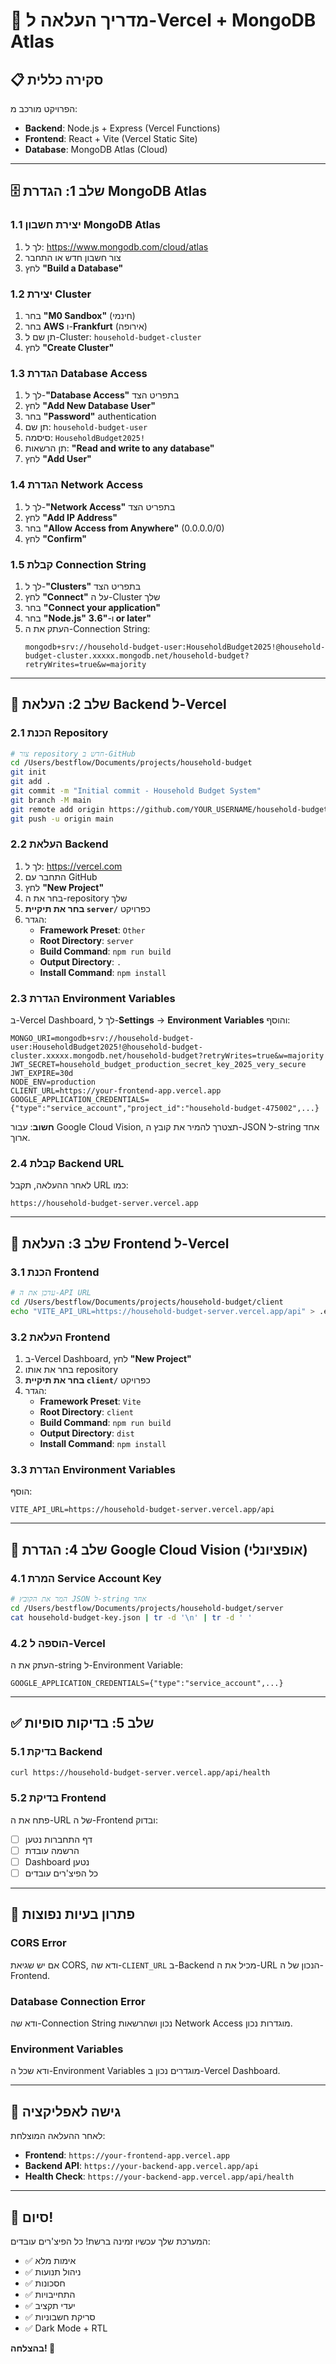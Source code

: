 # 🚀 מדריך העלאה ל-Vercel + MongoDB Atlas

## 📋 סקירה כללית

הפרויקט מורכב מ:
- **Backend**: Node.js + Express (Vercel Functions)
- **Frontend**: React + Vite (Vercel Static Site)
- **Database**: MongoDB Atlas (Cloud)

---

## 🗄️ שלב 1: הגדרת MongoDB Atlas

### 1.1 יצירת חשבון MongoDB Atlas
1. לך ל: https://www.mongodb.com/cloud/atlas
2. צור חשבון חדש או התחבר
3. לחץ **"Build a Database"**

### 1.2 יצירת Cluster
1. בחר **"M0 Sandbox"** (חינמי)
2. בחר **AWS** ו-**Frankfurt** (אירופה)
3. תן שם ל-Cluster: `household-budget-cluster`
4. לחץ **"Create Cluster"**

### 1.3 הגדרת Database Access
1. לך ל-**"Database Access"** בתפריט הצד
2. לחץ **"Add New Database User"**
3. בחר **"Password"** authentication
4. תן שם: `household-budget-user`
5. סיסמה: `HouseholdBudget2025!`
6. תן הרשאות: **"Read and write to any database"**
7. לחץ **"Add User"**

### 1.4 הגדרת Network Access
1. לך ל-**"Network Access"** בתפריט הצד
2. לחץ **"Add IP Address"**
3. בחר **"Allow Access from Anywhere"** (0.0.0.0/0)
4. לחץ **"Confirm"**

### 1.5 קבלת Connection String
1. לך ל-**"Clusters"** בתפריט הצד
2. לחץ **"Connect"** על ה-Cluster שלך
3. בחר **"Connect your application"**
4. בחר **"Node.js"** ו-**"3.6 or later"**
5. העתק את ה-Connection String:
   ```
   mongodb+srv://household-budget-user:HouseholdBudget2025!@household-budget-cluster.xxxxx.mongodb.net/household-budget?retryWrites=true&w=majority
   ```

---

## 🔧 שלב 2: העלאת Backend ל-Vercel

### 2.1 הכנת Repository
```bash
# צור repository חדש ב-GitHub
cd /Users/bestflow/Documents/projects/household-budget
git init
git add .
git commit -m "Initial commit - Household Budget System"
git branch -M main
git remote add origin https://github.com/YOUR_USERNAME/household-budget.git
git push -u origin main
```

### 2.2 העלאת Backend
1. לך ל: https://vercel.com
2. התחבר עם GitHub
3. לחץ **"New Project"**
4. בחר את ה-repository שלך
5. **בחר את תיקיית `server/`** כפרויקט
6. הגדר:
   - **Framework Preset**: `Other`
   - **Root Directory**: `server`
   - **Build Command**: `npm run build`
   - **Output Directory**: `.`
   - **Install Command**: `npm install`

### 2.3 הגדרת Environment Variables
ב-Vercel Dashboard, לך ל-**Settings** → **Environment Variables** והוסף:

```
MONGO_URI=mongodb+srv://household-budget-user:HouseholdBudget2025!@household-budget-cluster.xxxxx.mongodb.net/household-budget?retryWrites=true&w=majority
JWT_SECRET=household_budget_production_secret_key_2025_very_secure
JWT_EXPIRE=30d
NODE_ENV=production
CLIENT_URL=https://your-frontend-app.vercel.app
GOOGLE_APPLICATION_CREDENTIALS={"type":"service_account","project_id":"household-budget-475002",...}
```

**חשוב**: עבור Google Cloud Vision, תצטרך להמיר את קובץ ה-JSON ל-string אחד ארוך.

### 2.4 קבלת Backend URL
לאחר ההעלאה, תקבל URL כמו:
```
https://household-budget-server.vercel.app
```

---

## 🎨 שלב 3: העלאת Frontend ל-Vercel

### 3.1 הכנת Frontend
```bash
# עדכן את ה-API URL
cd /Users/bestflow/Documents/projects/household-budget/client
echo "VITE_API_URL=https://household-budget-server.vercel.app/api" > .env.production
```

### 3.2 העלאת Frontend
1. ב-Vercel Dashboard, לחץ **"New Project"**
2. בחר את אותו repository
3. **בחר את תיקיית `client/`** כפרויקט
4. הגדר:
   - **Framework Preset**: `Vite`
   - **Root Directory**: `client`
   - **Build Command**: `npm run build`
   - **Output Directory**: `dist`
   - **Install Command**: `npm install`

### 3.3 הגדרת Environment Variables
הוסף:
```
VITE_API_URL=https://household-budget-server.vercel.app/api
```

---

## 🔐 שלב 4: הגדרת Google Cloud Vision (אופציונלי)

### 4.1 המרת Service Account Key
```bash
# המר את הקובץ JSON ל-string אחד
cd /Users/bestflow/Documents/projects/household-budget/server
cat household-budget-key.json | tr -d '\n' | tr -d ' '
```

### 4.2 הוספה ל-Vercel
העתק את ה-string ל-Environment Variable:
```
GOOGLE_APPLICATION_CREDENTIALS={"type":"service_account",...}
```

---

## ✅ שלב 5: בדיקות סופיות

### 5.1 בדיקת Backend
```bash
curl https://household-budget-server.vercel.app/api/health
```

### 5.2 בדיקת Frontend
פתח את ה-URL של ה-Frontend ובדוק:
- [ ] דף התחברות נטען
- [ ] הרשמה עובדת
- [ ] Dashboard נטען
- [ ] כל הפיצ'רים עובדים

---

## 🔧 פתרון בעיות נפוצות

### CORS Error
אם יש שגיאת CORS, ודא שה-`CLIENT_URL` ב-Backend מכיל את ה-URL הנכון של ה-Frontend.

### Database Connection Error
ודא שה-Connection String נכון ושהרשאות Network Access מוגדרות נכון.

### Environment Variables
ודא שכל ה-Environment Variables מוגדרים נכון ב-Vercel Dashboard.

---

## 📱 גישה לאפליקציה

לאחר ההעלאה המוצלחת:
- **Frontend**: `https://your-frontend-app.vercel.app`
- **Backend API**: `https://your-backend-app.vercel.app/api`
- **Health Check**: `https://your-backend-app.vercel.app/api/health`

---

## 🎉 סיום!

המערכת שלך עכשיו זמינה ברשת! כל הפיצ'רים עובדים:
- ✅ אימות מלא
- ✅ ניהול תנועות
- ✅ חסכונות
- ✅ התחייבויות
- ✅ יעדי תקציב
- ✅ סריקת חשבוניות
- ✅ Dark Mode + RTL

**בהצלחה! 🚀**

